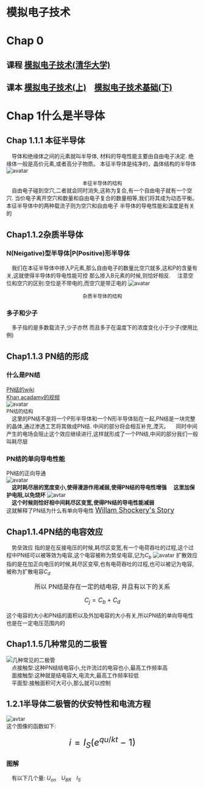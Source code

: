 # 模拟电子技术

# Chap 0

## 课程 [模拟电子技术(清华大学)](https://www.bilibili.com/video/BV1Vp411f71S)

## 课本 [模拟电子技术(上)](../TextBooks/%E6%A8%A1%E6%8B%9F%E7%94%B5%E5%AD%90%E6%8A%80%E6%9C%AF%E5%9F%BA%E7%A1%80%E4%B8%8A%EF%BC%89.pdf)&emsp;[模拟电子技术基础(下)](../TextBooks/%E6%A8%A1%E6%8B%9F%E7%94%B5%E5%AD%90%E6%8A%80%E6%9C%AF%E5%9F%BA%E7%A1%80(%E4%B8%8B).pdf)

# Chap 1什么是半导体

## Chap 1.1.1 本征半导体

&emsp;导体和绝缘体之间的元素就叫半导体, 材料的导电性能主要由自由电子决定.
绝缘体一般是高价元素,或者高分子物质。
本征半导体是纯净的，晶体结构的半导体
![avatar](./images/benzhengbdt.png)
<font size = 2><center>本征半导体的结构</center></font>
&emsp;自由电子碰到空穴,二者就会同时消失,这称为复合,有一个自由电子就有一个空穴.
当价电子离开空穴和数量和自由电子复合的数量相等,我们将其成为动态平衡。
本征半导体中的两种载流子则为空穴和自由电子
半导体的导电性能和温度是有关的

## Chap1.1.2杂质半导体

### N(Neigative)型半导体|P(Positive)形半导体

&emsp;我们在本征半导体中掺入P元素,那么自由电子的数量比空穴就多,这和P的含量有关,这就使得半导体的导电性能可控
那么掺入B元素的时候,则恰好相反.
&emsp;注意空位和空穴的区别:空位是不带电的,而空穴是带正电的
![avatar](./images/npbdt.png)
<font size = 2><center>杂质半导体的结构</center></font>

### 多子和少子  

&emsp;多子指的是多数载流子,少子亦然
而且多子在温度下的浓度变化小于少子(使用比例)

## Chap1.1.3 PN结的形成

### 什么是PN结  

[PN结的wiki](https://zh.wikipedia.org/wiki/Pn%E7%BB%93)         
[Khan acadamy的视频](https://www.bilibili.com/video/BV13t411S7AB)   
![avatar](images/Form%20of%20PN%20Not.png)      
<font size = 2>PN结的结构</center></font>  
&emsp;这里的PN结不是将一个P形半导体和一个N形半导体贴在一起,PN结是一块完整的晶体,通过渗透工艺将其做成PN结.
中间的部分将会相互补充,湮灭。
&emsp;同时中间产生的电场会阻止这个效应继续进行,这样就形成了一个PN结,中间的部分我们一般叫耗尽层

### PN结的单向导电性能  

PN结的正向导通  
![avatar](./images/PN%E7%BB%93%E6%AD%A3%E5%90%91%E5%AF%BC%E9%80%9A.png)     
<b>&emsp;这时耗尽层的宽度变小,使得漫游作用减弱,使得PN结的导电性增强</b>
<b>&emsp;这里加保护电阻,以免烧坏</b>
![avtar](./images/PN%E7%BB%93%E5%8F%8D%E5%90%91%E5%AF%BC%E9%80%9A.png)  
<b>&emsp;这个时候则恰好相中间耗尽区变宽,使得PN结的导电性能减弱</b>  
这就解释了PN结为什么有单向导电性
[<font size = 4>Willam Shockery's Story</font>](https://zh.wikipedia.org/wiki/%E5%A8%81%E5%BB%89%C2%B7%E8%82%96%E5%85%8B%E5%88%A9)

## Chap1.1.4PN结的电容效应  

&emsp;势垒效应
指的是在反接电压的时候,耗尽区变宽,有一个电荷吞吐的过程,这个过程中PN结可以被等效为电容,这个电容被称为势垒电容,记为$C_{b}$
![avatar](./images/%E5%8A%BF%E5%9E%92%E6%95%88%E5%BA%94.png)
扩散效应
指的是在加正向电压的时候,耗尽区变窄,也有电荷吞吐的过程,也可以被记为电容,被称为扩散电容$C_{d}$
<font size = 3><center>所以 PN结是存在一定的结电容, 并且有以下的关系</center></font>

<font size = 3><center>$C_{j} = C_{b} + C_{d}$</center></font>      
这个电容的大小和PN结的面积以及外加电容的大小有关,所以PN结的单向导电性也是在一定电压范围内的

## Chap1.1.5几种常见的二极管 

![几种常见的二极管](./images/%E5%87%A0%E7%A7%8D%E5%B8%B8%E8%A7%81%E7%9A%84%E4%BA%8C%E6%9E%81%E7%AE%A1.png)      
&emsp;点接触型:这种PN结结电容小,允许流过的电容也小,最高工作频率高       
&emsp;面接触型:这种就是结电容大,电流大,最高工作频率较低     
&emsp;平面型:接触面积可大可小,那么就可以控制 

## 1.2.1半导体二极管的伏安特性和电流方程 
![avtar](./images/%E4%BA%8C%E6%9E%81%E7%AE%A1%E7%9A%84%E4%BC%8F%E5%AE%89%E7%89%B9%E6%80%A7%E6%9B%B2%E7%BA%BF.png)   
这个图像的函数如下:     
<font size = 5><center>$i= I_{S}(e^{qu/kt}-1 )$</center></font>
### 图解
&emsp;有以下几个量:  $U_{on}$&emsp;$U_{BR}$&emsp;$I_{S}$&emsp;   